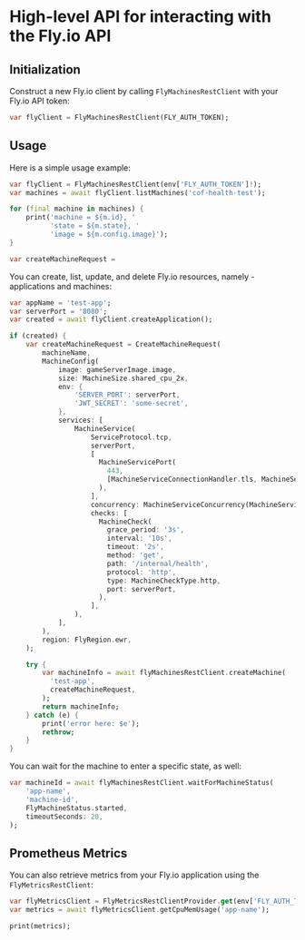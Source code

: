 # High-level API for interacting with the Fly.io API

## Initialization

Construct a new Fly.io client by calling `FlyMachinesRestClient` with your Fly.io API token:

```dart
var flyClient = FlyMachinesRestClient(FLY_AUTH_TOKEN);
```

## Usage

Here is a simple usage example:

```dart
var flyClient = FlyMachinesRestClient(env['FLY_AUTH_TOKEN']!);
var machines = await flyClient.listMachines('cof-health-test');

for (final machine in machines) {
    print('machine = ${m.id}, '
          'state = ${m.state}, '
          'image = ${m.config.image}');
}

var createMachineRequest = 
```

You can create, list, update, and delete Fly.io resources, namely - applications and machines:

```dart
var appName = 'test-app';
var serverPort = '8080';
var created = await flyClient.createApplication();

if (created) {
    var createMachineRequest = CreateMachineRequest(
        machineName,
        MachineConfig(
            image: gameServerImage.image,
            size: MachineSize.shared_cpu_2x,
            env: {
                'SERVER_PORT': serverPort,
                'JWT_SECRET': 'some-secret',
            },
            services: [
                MachineService(
                    ServiceProtocol.tcp,
                    serverPort,
                    [
                      MachineServicePort(
                        443,
                        [MachineServiceConnectionHandler.tls, MachineServiceConnectionHandler.http],
                      ),
                    ],
                    concurrency: MachineServiceConcurrency(MachineServiceConcurrencyType.connections, 50, 100),
                    checks: [
                      MachineCheck(
                        grace_period: '3s',
                        interval: '10s',
                        timeout: '2s',
                        method: 'get',
                        path: '/internal/health',
                        protocol: 'http',
                        type: MachineCheckType.http,
                        port: serverPort,
                      ),
                    ],
                ),
            ],
        ),
        region: FlyRegion.ewr,
    );

    try {
        var machineInfo = await flyMachinesRestClient.createMachine(
          'test-app',
          createMachineRequest,
        );
        return machineInfo;
    } catch (e) {
        print('error here: $e');
        rethrow;
    }
}
```

You can wait for the machine to enter a specific state, as well:

```dart
var machineId = await flyMachinesRestClient.waitForMachineStatus(
    'app-name',
    'machine-id',
    FlyMachineStatus.started,
    timeoutSeconds: 20,
);
```

## Prometheus Metrics

You can also retrieve metrics from your Fly.io application using the `FlyMetricsRestClient`:

```dart
var flyMetricsClient = FlyMetricsRestClientProvider.get(env['FLY_AUTH_TOKEN']!);
var metrics = await flyMetricsClient.getCpuMemUsage('app-name');

print(metrics);
```
